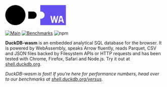 <img src="https://github.com/duckdb/duckdb-wasm/blob/447dd9fc3c4f969b2e1d1379f95331e27d622e05/misc/duckdb_wasm.svg" height="64">

[![Main](https://github.com/duckdb/duckdb-wasm/actions/workflows/main.yml/badge.svg)](https://github.com/duckdb/duckdb-wasm/actions/workflows/main.yml)
[![Benchmarks](https://github.com/duckdb/duckdb-wasm/actions/workflows/benchmarks.yml/badge.svg)](https://github.com/duckdb/duckdb-wasm/actions/workflows/benchmarks.yml)
![npm](https://img.shields.io/npm/v/@duckdb/duckdb-wasm?logo=npm)

**DuckDB-wasm**
is an embedded analytical SQL database for the browser. It is powered by WebAssembly, speaks Arrow fluently, reads Parquet, CSV and JSON files backed by Filesystem APIs or HTTP requests and has been tested with Chrome, Firefox, Safari and Node.js. Try it out at [shell.duckdb.org](https://shell.duckdb.org).

_DuckDB-wasm is fast! If you're here for performance numbers, head over to our benchmarks at [shell.duckdb.org/versus](https://shell.duckdb.org/versus)._
